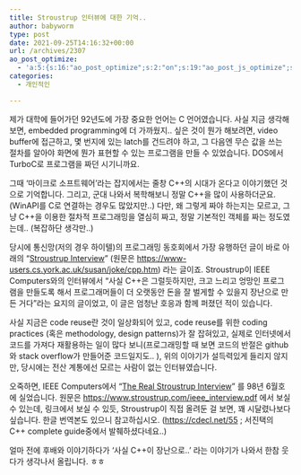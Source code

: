 ```yaml
---
title: Stroustrup 인터뷰에 대한 기억..
author: babyworm
type: post
date: 2021-09-25T14:16:32+00:00
url: /archives/2307
ao_post_optimize:
  - 'a:5:{s:16:"ao_post_optimize";s:2:"on";s:19:"ao_post_js_optimize";s:2:"on";s:20:"ao_post_css_optimize";s:2:"on";s:12:"ao_post_ccss";s:2:"on";s:16:"ao_post_lazyload";s:2:"on";}'
categories:
  - 개인적인

---
```

제가 대학에 들어가던 92년도에 가장 중요한 언어는 C 언어였습니다. 사실 지금 생각해보면, embedded programming에 더 가까웠지.. 싶은 것이 뭔가 해보려면, video buffer에 접근하고, 몇 번지에 있는 latch를 건드려야 하고, 그 다음엔 무슨 값을 쓰는 절차를 알아야 화면에 뭔가 표현할 수 있는 프로그램을 만들 수 있었습니다. DOS에서 TurboC로 프로그램을 짜던 시기니까요. 

그때 &#8216;마이크로 소프트웨어&#8217;라는 잡지에서는 줄창 C++의 시대가 온다고 이야기했던 것으로 기억합니다. 그리고, 군대 나와서 복학해보니 정말 C++을 많이 사용하더군요. (WinAPI를 C로 연결하는 경우도 많았지만..) 다만, 왜 그렇게 짜야 하는지는 모르고, 그냥 C++을 이용한 절차적 프로그래밍을 열심히 짜고, 정말 기본적인 객체를 짜는 정도였는데.. (복잡하단 생각만..)

당시에 통신망(저의 경우 하이텔)의 프로그래밍 동호회에서 가장 유행하던 글이 바로 아래의 &#8220;<a rel="noreferrer noopener" href="https://kldp.org/node/16854" target="_blank">Stroustrup Interview</a>&#8221; (원문은 <a rel="noreferrer noopener" href="https://www-users.cs.york.ac.uk/susan/joke/cpp.htm" target="_blank">https://www-users.cs.york.ac.uk/susan/joke/cpp.htm</a>) 라는 글이죠. Stroustrup이 IEEE Computers와의 인터뷰에서 &#8220;사실 C++은 그럴듯하지만, 크고 느리고 엉망인 프로그램을 만들도록 해서 프로그래머들이 더 오랫동안 돈을 잘 벌게할 수 있을지 장난으로 만든 거다&#8221;라는 요지의 글이었고, 이 글은 엄청난 호응과 함께 퍼졌던 적이 있습니다. 

사실 지금은 code reuse란 것이 일상화되어 있고, code reuse를 위한 coding practices (혹은 methodology, design patterns)가 잘 잡혀있고, 실제로 인터넷에서 코드를 가져다 재활용하는 일이 많다 보니(프로그래밍할 때 보면 코드의 반절은 github와 stack overflow가 만들어준 코드일지도.. ), 위의 이야기가 설득력있게 들리지 않지만, 당시에는 전산 계통에선 모르는 사람이 없는 인터뷰였습니다. 

오죽하면, IEEE Computers에서 &#8220;<a rel="noreferrer noopener" href="https://www.computer.org/csdl/magazine/co/1998/06/r6110/13rRUyYjK7n" target="_blank">The Real Stroustrup Interview</a>&#8221; 를 98년 6월호에 실었습니다. 원문은 <a rel="noreferrer noopener" href="https://www.stroustrup.com/ieee_interview.pdf" target="_blank">https://www.stroustrup.com/ieee_interview.pdf</a> 에서 보실 수 있는데, 링크에서 보실 수 있듯, Stroustrup이 직접 올려둔 걸 보면, 꽤 시달렸나보다 싶습니다. 한글 번역본도 있으니 참고하십시오. (<https://cdecl.net/55> ; 서진택의 C++ complete guide중에서 발췌하셨다네요..)

얼마 전에 후배와 이야기하다가 &#8216;사실 C++이 장난으로..&#8217; 라는 이야기가 나와서 한참 웃다가 생각나서 올립니다. ㅎㅎ